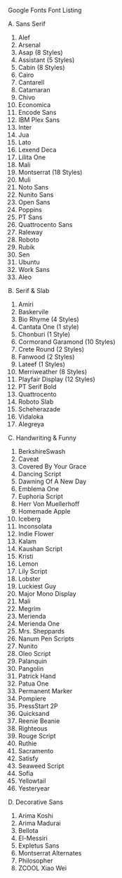 Google Fonts Font Listing

A. Sans Serif
 1. Alef
 2. Arsenal
 3. Asap (8 Styles)
 4. Assistant (5 Styles)
 5. Cabin (8 Styles)
 6. Cairo
 7. Cantarell
 8. Catamaran
 9. Chivo
 10. Economica
 11. Encode Sans
 12. IBM Plex Sans
 13. Inter
 14. Jua
 15. Lato
 16. Lexend Deca
 17. Lilita One
 18. Mali
 19. Montserrat (18 Styles)
 20. Muli
 21. Noto Sans
 22. Nunito Sans
 23. Open Sans
 24. Poppins
 25. PT Sans
 26. Quattrocento Sans
 27. Raleway
 28. Roboto
 29. Rubik
 30. Sen
 31. Ubuntu
 32. Work Sans
 33. Aleo
 
B. Serif & Slab
 1. Amiri
 2. Baskervile
 3. Bio Rhyme (4 Styles)
 4. Cantata One (1 style)
 5. Chonburi (1 Style)
 6. Cormorand Garamond (10 Styles)
 7. Crete Round (2 Styles)
 8. Fanwood (2 Styles)
 9. Lateef (1 Styles)
 10. Merriweather (8 Styles)
 11. Playfair Display (12 Styles)
 12. PT Serif Bold
 13. Quattrocento
 14. Roboto Slab
 15. Scheherazade
 16. Vidaloka
 17. Alegreya
 
C. Handwriting & Funny 
 1. BerkshireSwash
 2. Caveat
 3. Covered By Your Grace
 4. Dancing Script
 5. Dawning Of A New Day
 6. Emblema One
 7. Euphoria Script 
 8. Herr Von Muellerhoff
 9. Homemade Apple
 10. Iceberg
 11. Inconsolata
 12. Indie Flower
 13. Kalam
 14. Kaushan Script
 15. Kristi
 16. Lemon
 17. Lily Script
 18. Lobster
 19. Luckiest Guy
 20. Major Mono Display
 21. Mali
 22. Megrim
 23. Merienda
 24. Merienda One
 25. Mrs. Sheppards
 26. Nanum Pen Scripts
 27. Nunito
 28. Oleo Script
 29. Palanquin
 30. Pangolin
 31. Patrick Hand
 32. Patua One
 33. Permanent Marker
 34. Pompiere
 35. PressStart 2P
 36. Quicksand
 37. Reenie Beanie
 38. Righteous
 39. Rouge Script
 40. Ruthie
 41. Sacramento
 42. Satisfy
 43. Seaweed Script
 44. Sofia
 45. Yellowtail
 46. Yesteryear
 
D. Decorative Sans
 1. Arima Koshi
 2. Arima Madurai
 3. Bellota
 4. El-Messiri
 5. Expletus Sans
 6. Montserrat Alternates
 7. Philosopher
 8. ZCOOL Xiao Wei
 
